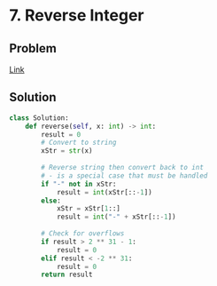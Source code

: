 # 7. Reverse Integer
## Problem
[Link](https://leetcode.com/problems/reverse-integer/)
## Solution
```python
class Solution:
    def reverse(self, x: int) -> int:
        result = 0
        # Convert to string
        xStr = str(x)
        
        # Reverse string then convert back to int
        # - is a special case that must be handled
        if "-" not in xStr:
            result = int(xStr[::-1])
        else:
            xStr = xStr[1::]
            result = int("-" + xStr[::-1])
            
        # Check for overflows
        if result > 2 ** 31 - 1:
            result = 0
        elif result < -2 ** 31:
            result = 0
        return result
```
